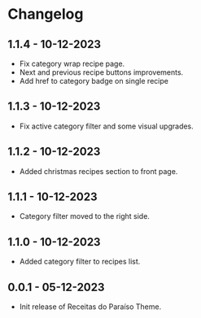 # Changelog

## 1.1.4 - 10-12-2023

- Fix category wrap recipe page.
- Next and previous recipe buttons improvements.
- Add href to category badge on single recipe

## 1.1.3 - 10-12-2023

- Fix active category filter and some visual upgrades.

## 1.1.2 - 10-12-2023

- Added christmas recipes section to front page.

## 1.1.1 - 10-12-2023

- Category filter moved to the right side.

## 1.1.0 - 10-12-2023

- Added category filter to recipes list. 


## 0.0.1 - 05-12-2023

- Init release of Receitas do Paraíso Theme.
